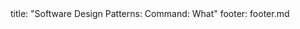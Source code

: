 <frontmatter>
title: "Software Design Patterns: Command: What"
footer: footer.md
</frontmatter>

<include src="navbar.md" boilerplate />

<include src="unit-inPage-asFlat.md" boilerplate />
